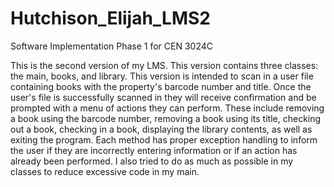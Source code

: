 # Hutchison_Elijah_LMS2
Software Implementation Phase 1 for CEN 3024C

This is the second version of my LMS. This version contains three classes: the main, books, and library. This version is intended to scan in a user file containing books
with the property's barcode number and title. Once the user's file is successfully scanned in they will receive confirmation and be prompted with a menu of actions they can perform.
These include removing a book using the barcode number, removing a book using its title, checking out a book, checking in a book, displaying the library contents, as well as exiting the program. Each method has proper exception handling to inform the user if they are incorrectly entering information or if an action has already been performed. I also tried to do as much as possible in my classes to reduce excessive code in my main.
